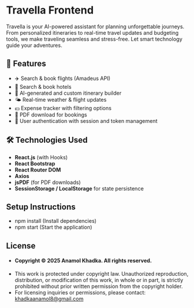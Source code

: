 # Travella Frontend

Travella is your AI-powered assistant for planning unforgettable journeys. From personalized itineraries to real-time travel updates and budgeting tools, we make traveling seamless and stress-free. Let smart technology guide your adventures.


## 📸 Features
- ✈️ Search & book flights (Amadeus API)
- 🏨 Search & book hotels
- 🧭 AI-generated and custom itinerary builder
- 🌤 Real-time weather & flight updates
- 💵 Expense tracker with filtering options
- 📄 PDF download for bookings
- 🔐 User authentication with session and token management

## 🛠 Technologies Used
- **React.js** (with Hooks)
- **React Bootstrap**
- **React Router DOM**
- **Axios**
- **jsPDF** (for PDF downloads)
- **SessionStorage / LocalStorage** for state persistence

## Setup Instructions
- npm install (Install dependencies)
- npm start (Start the application)

## License

- #### Copyright © 2025 Anamol Khadka. All rights reserved.
- This work is protected under copyright law. Unauthorized reproduction, distribution, or modification of this work, in whole or in part, is strictly prohibited without prior written permission from the copyright holder.
- For licensing inquiries or permissions, please contact: khadkaanamol8@gmail.com
  
